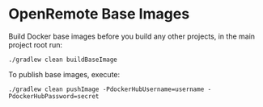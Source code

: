 # OpenRemote Base Images

Build Docker base images before you build any other projects, in the main project root run:

```
./gradlew clean buildBaseImage
```

To publish base images, execute:

```
./gradlew clean pushImage -PdockerHubUsername=username -PdockerHubPassword=secret
```
